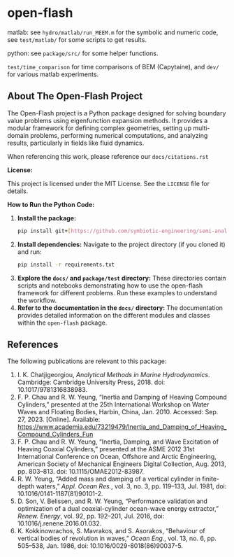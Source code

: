 # open-flash

matlab: see `hydro/matlab/run_MEEM.m` for the symbolic and numeric code, see `test/matlab/` for some scripts to get results.

python: see `package/src/` for some helper functions.

`test/time_comparison` for time comparisons of BEM (Capytaine), and `dev/` for various matlab experiments.

## About The Open-Flash Project

The Open-Flash project is a Python package designed for solving boundary value problems using eigenfunction expansion methods. It provides a modular framework for defining complex geometries, setting up multi-domain problems, performing numerical computations, and analyzing results, particularly in fields like fluid dynamics.

When referencing this work, please reference our `docs/citations.rst`

**License:**

This project is licensed under the MIT License. See the `LICENSE` file for details.

**How to Run the Python Code:**

1.  **Install the package:**
    ```bash
    pip install git+[https://github.com/symbiotic-engineering/semi-analytical-hydro.git](https://github.com/symbiotic-engineering/semi-analytical-hydro.git)
    ```
2.  **Install dependencies:** Navigate to the project directory (if you cloned it) and run:
    ```bash
    pip install -r requirements.txt
    ```
3.  **Explore the `docs/` and `package/test` directory:** These directories contain scripts and notebooks demonstrating how to use the open-flash framework for different problems. Run these examples to understand the workflow.
4.  **Refer to the documentation in the `docs/` directory:** The documentation provides detailed information on the different modules and classes within the `open-flash` package.

## References

The following publications are relevant to this package:

1. I. K. Chatjigeorgiou, *Analytical Methods in Marine Hydrodynamics*. Cambridge: Cambridge University Press, 2018. doi: 10.1017/9781316838983.
2. F. P. Chau and R. W. Yeung, “Inertia and Damping of Heaving Compound Cylinders,” presented at the 25th International Workshop on Water Waves and Floating Bodies, Harbin, China, Jan. 2010. Accessed: Sep. 27, 2023. [Online]. Available: https://www.academia.edu/73219479/Inertia_and_Damping_of_Heaving_Compound_Cylinders_Fun
3. F. P. Chau and R. W. Yeung, “Inertia, Damping, and Wave Excitation of Heaving Coaxial Cylinders,” presented at the ASME 2012 31st International Conference on Ocean, Offshore and Arctic Engineering, American Society of Mechanical Engineers Digital Collection, Aug. 2013, pp. 803–813. doi: 10.1115/OMAE2012-83987.
4. R. W. Yeung, “Added mass and damping of a vertical cylinder in finite-depth waters,” *Appl. Ocean Res.*, vol. 3, no. 3, pp. 119–133, Jul. 1981, doi: 10.1016/0141-1187(81)90101-2.
5. D. Son, V. Belissen, and R. W. Yeung, “Performance validation and optimization of a dual coaxial-cylinder ocean-wave energy extractor,” *Renew. Energy*, vol. 92, pp. 192–201, Jul. 2016, doi: 10.1016/j.renene.2016.01.032.
6. K. Kokkinowrachos, S. Mavrakos, and S. Asorakos, “Behaviour of vertical bodies of revolution in waves,” *Ocean Eng.*, vol. 13, no. 6, pp. 505–538, Jan. 1986, doi: 10.1016/0029-8018(86)90037-5.